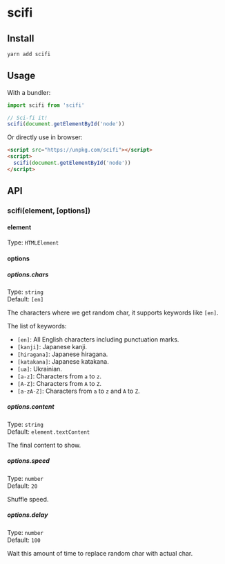 
# scifi

## Install

```bash
yarn add scifi
```

## Usage

With a bundler:

```js
import scifi from 'scifi'

// Sci-fi it!
scifi(document.getElementById('node'))
```

Or directly use in browser:

```html
<script src="https://unpkg.com/scifi"></script>
<script>
  scifi(document.getElementById('node'))
</script>
```

## API

### scifi(element, [options])

#### element

Type: `HTMLElement`

#### options

##### options.chars

Type: `string`<br>
Default: `[en]`

The characters where we get random char, it supports keywords like `[en]`.

The list of keywords:

- `[en]`: All English characters including punctuation marks.
- `[kanji]`: Japanese kanji.
- `[hiragana]`: Japanese hiragana.
- `[katakana]`: Japanese katakana.
- `[ua]`: Ukrainian.
- `[a-z]`: Characters from `a` to `z`.
- `[A-Z]`: Characters from `A` to `Z`.
- `[a-zA-Z]`: Characters from `a` to `z` and `A` to `Z`.

##### options.content

Type: `string`<br>
Default: `element.textContent`

The final content to show.

##### options.speed

Type: `number`<br>
Default: `20`

Shuffle speed.

##### options.delay

Type: `number`<br>
Default: `100`

Wait this amount of time to replace random char with actual char.
